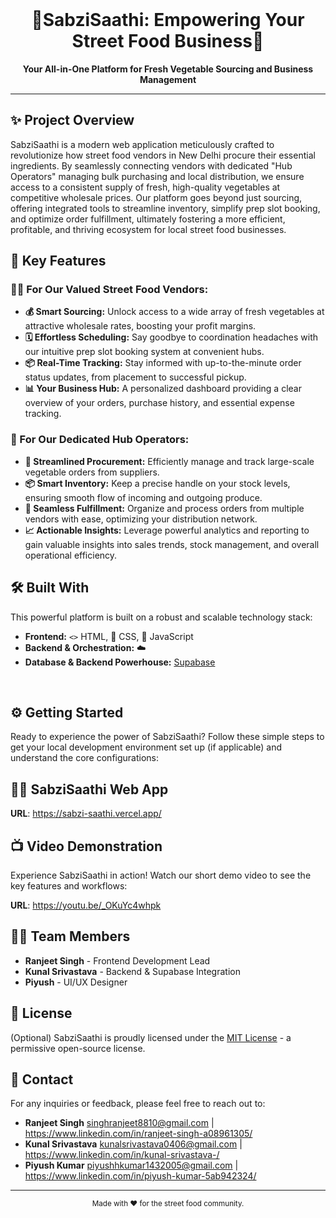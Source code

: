 <div align="center">
  <br/>
  <h1>🌱SabziSaathi: Empowering Your Street Food Business🥦</h1>
  <p><b>Your All-in-One Platform for Fresh Vegetable Sourcing and Business Management</b></p>
</div>

---

## ✨ Project Overview

SabziSaathi is a modern web application meticulously crafted to revolutionize how street food vendors in New Delhi procure their essential ingredients. By seamlessly connecting vendors with dedicated "Hub Operators" managing bulk purchasing and local distribution, we ensure access to a consistent supply of fresh, high-quality vegetables at competitive wholesale prices. Our platform goes beyond just sourcing, offering integrated tools to streamline inventory, simplify prep slot booking, and optimize order fulfillment, ultimately fostering a more efficient, profitable, and thriving ecosystem for local street food businesses.

## 🚀 Key Features

### 🧑‍🍳 For Our Valued Street Food Vendors:
* **💰 Smart Sourcing:** Unlock access to a wide array of fresh vegetables at attractive wholesale rates, boosting your profit margins.
* **🗓️ Effortless Scheduling:** Say goodbye to coordination headaches with our intuitive prep slot booking system at convenient hubs.
* **📦 Real-Time Tracking:** Stay informed with up-to-the-minute order status updates, from placement to successful pickup.
* **📊 Your Business Hub:** A personalized dashboard providing a clear overview of your orders, purchase history, and essential expense tracking.

### 🏢 For Our Dedicated Hub Operators:
* **🛒 Streamlined Procurement:** Efficiently manage and track large-scale vegetable orders from suppliers.
* **📦 Smart Inventory:** Keep a precise handle on your stock levels, ensuring smooth flow of incoming and outgoing produce.
* **🚚 Seamless Fulfillment:** Organize and process orders from multiple vendors with ease, optimizing your distribution network.
* **📈 Actionable Insights:** Leverage powerful analytics and reporting to gain valuable insights into sales trends, stock management, and overall operational efficiency.

## 🛠️ Built With

This powerful platform is built on a robust and scalable technology stack:

* **Frontend:** `<>` HTML, 🎨 CSS, 🚀 JavaScript
* **Backend & Orchestration:** ☁️ 
* **Database & Backend Powerhouse:** [Supabase](https://supabase.io)
<br clear="right"/>

## ⚙️ Getting Started

Ready to experience the power of SabziSaathi? Follow these simple steps to get your local development environment set up (if applicable) and understand the core configurations:


## 🏃‍♀️ SabziSaathi Web App

**URL**: https://sabzi-saathi.vercel.app/

## 📺 Video Demonstration

Experience SabziSaathi in action! Watch our short demo video to see the key features and workflows:

**URL**: https://youtu.be/_OKuYc4whpk


## 🧑‍💻 Team Members

* **Ranjeet Singh** - Frontend Development Lead
* **Kunal Srivastava** - Backend & Supabase Integration
* **Piyush** - UI/UX Designer


## 📜 License

(Optional) SabziSaathi is proudly licensed under the [MIT License](LICENSE) - a permissive open-source license.

## 📧 Contact

For any inquiries or feedback, please feel free to reach out to:
* **Ranjeet Singh** singhranjeet8810@gmail.com | https://www.linkedin.com/in/ranjeet-singh-a08961305/
* **Kunal Srivastava** kunalsrivastava0406@gmail.com | https://www.linkedin.com/in/kunal-srivastava-/
* **Piyush Kumar** piyushhkumar1432005@gmail.com | https://www.linkedin.com/in/piyush-kumar-5ab942324/
  

---

<div align="center">
  <sub>Made with ❤️ for the street food community.</sub>
</div>
